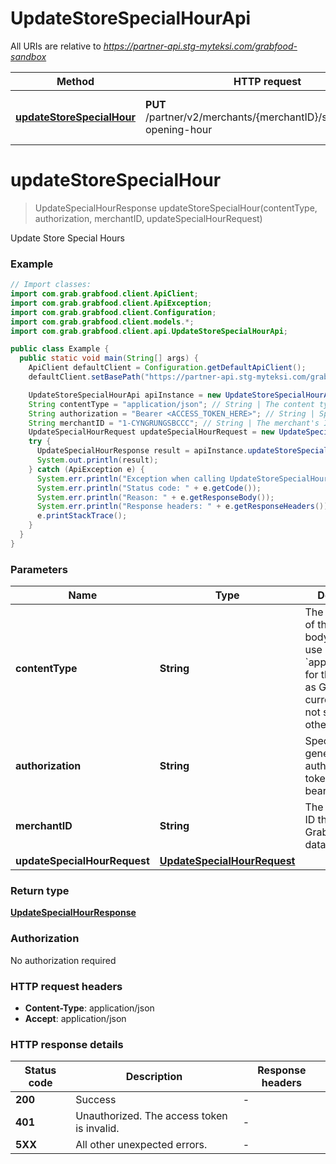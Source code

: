 # UpdateStoreSpecialHourApi

All URIs are relative to *https://partner-api.stg-myteksi.com/grabfood-sandbox*

| Method | HTTP request | Description |
|------------- | ------------- | -------------|
| [**updateStoreSpecialHour**](UpdateStoreSpecialHourApi.md#updateStoreSpecialHour) | **PUT** /partner/v2/merchants/{merchantID}/store/special-opening-hour | Update Store Special Hours |


<a id="updateStoreSpecialHour"></a>
# **updateStoreSpecialHour**
> UpdateSpecialHourResponse updateStoreSpecialHour(contentType, authorization, merchantID, updateSpecialHourRequest)

Update Store Special Hours

### Example
```java
// Import classes:
import com.grab.grabfood.client.ApiClient;
import com.grab.grabfood.client.ApiException;
import com.grab.grabfood.client.Configuration;
import com.grab.grabfood.client.models.*;
import com.grab.grabfood.client.api.UpdateStoreSpecialHourApi;

public class Example {
  public static void main(String[] args) {
    ApiClient defaultClient = Configuration.getDefaultApiClient();
    defaultClient.setBasePath("https://partner-api.stg-myteksi.com/grabfood-sandbox");

    UpdateStoreSpecialHourApi apiInstance = new UpdateStoreSpecialHourApi(defaultClient);
    String contentType = "application/json"; // String | The content type of the request body. You must use `application/json` for this header as GrabFood API currently does not support other formats.
    String authorization = "Bearer <ACCESS_TOKEN_HERE>"; // String | Specify the generated authorization token of the bearer type.
    String merchantID = "1-CYNGRUNGSBCCC"; // String | The merchant's ID that is in GrabFood's database.
    UpdateSpecialHourRequest updateSpecialHourRequest = new UpdateSpecialHourRequest(); // UpdateSpecialHourRequest | 
    try {
      UpdateSpecialHourResponse result = apiInstance.updateStoreSpecialHour(contentType, authorization, merchantID, updateSpecialHourRequest);
      System.out.println(result);
    } catch (ApiException e) {
      System.err.println("Exception when calling UpdateStoreSpecialHourApi#updateStoreSpecialHour");
      System.err.println("Status code: " + e.getCode());
      System.err.println("Reason: " + e.getResponseBody());
      System.err.println("Response headers: " + e.getResponseHeaders());
      e.printStackTrace();
    }
  }
}
```

### Parameters

| Name | Type | Description  | Notes |
|------------- | ------------- | ------------- | -------------|
| **contentType** | **String**| The content type of the request body. You must use &#x60;application/json&#x60; for this header as GrabFood API currently does not support other formats. | |
| **authorization** | **String**| Specify the generated authorization token of the bearer type. | |
| **merchantID** | **String**| The merchant&#39;s ID that is in GrabFood&#39;s database. | |
| **updateSpecialHourRequest** | [**UpdateSpecialHourRequest**](UpdateSpecialHourRequest.md)|  | |

### Return type

[**UpdateSpecialHourResponse**](UpdateSpecialHourResponse.md)

### Authorization

No authorization required

### HTTP request headers

 - **Content-Type**: application/json
 - **Accept**: application/json

### HTTP response details
| Status code | Description | Response headers |
|-------------|-------------|------------------|
| **200** | Success |  -  |
| **401** | Unauthorized. The access token is invalid. |  -  |
| **5XX** | All other unexpected errors. |  -  |

